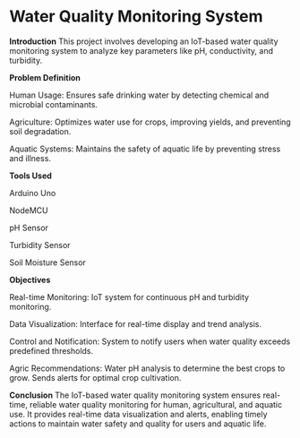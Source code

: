 # Water Quality Monitoring System
**Introduction**
This project involves developing an IoT-based water quality monitoring system to analyze key parameters like pH, conductivity, and turbidity.

**Problem Definition**

Human Usage: Ensures safe drinking water by detecting chemical and microbial contaminants.

Agriculture: Optimizes water use for crops, improving yields, and preventing soil degradation.

Aquatic Systems: Maintains the safety of aquatic life by preventing stress and illness.

**Tools Used**

Arduino Uno

NodeMCU

pH Sensor

Turbidity Sensor

Soil Moisture Sensor

****Objectives****

Real-time Monitoring: IoT system for continuous pH and turbidity monitoring.

Data Visualization: Interface for real-time display and trend analysis.

Control and Notification: System to notify users when water quality exceeds predefined thresholds.

Agric Recommendations: Water pH analysis to determine the best crops to grow. Sends alerts for optimal crop cultivation.

**Conclusion**
The IoT-based water quality monitoring system ensures real-time, reliable water quality monitoring for human, agricultural, and aquatic use. It provides real-time data visualization and alerts, enabling timely actions to maintain water safety and quality for users and aquatic life.
